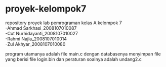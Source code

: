 # proyek-kelompok7
repository proyek lab pemrograman kelas A kelompok 7 <br>
-Ahmad Sarkhasi_2008107010087<br>
-Cut Nurhidayanti_2008107010027<br>
-Rahmi Najla_2008107010014<br>
-Zul Akhyar_2008107010080<br>


program utamanya adalah file main.c dengan databasenya menyimpan file yang berisi file login.bin dan peraturan soalnya adalah undang2.c

